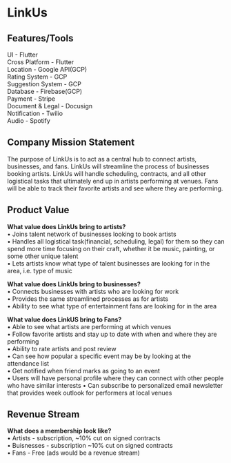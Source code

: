 # LinkUs

## Features/Tools

UI - Flutter  
Cross Platform - Flutter  
Location - Google API(GCP)  
Rating System - GCP  
Suggestion System - GCP  
Database - Firebase(GCP)  
Payment - Stripe  
Document & Legal - Docusign  
Notification - Twilio  
Audio - Spotify 

## Company Mission Statement 
The purpose of LinkUs is to act as a central hub to connect artists, businesses, and fans. LinkUs will streamline the process of businesses booking artists. LinkUs will handle scheduling, contracts, and all other logistical tasks that ultimately end up in artists performing at venues. Fans will be able to track their favorite artists and see where they are performing. 

## Product Value

**What value does LinkUs bring to artists?**    
•	Joins talent network of businesses looking to book artists  
•	Handles all logistical task(financial, scheduling, legal) for them so they can spend more time focusing on their craft, whether it be music, painting, or some other unique talent  
•	Lets artists know what type of talent businesses are looking for in the area, i.e. type of music  

**What value does LinkUs bring to businesses?**  
•	Connects businesses with artists who are looking for work  
•	Provides the same streamlined processes as for artists   
•	Ability to see what type of entertainment fans are looking for in the area  

**What value does LinkUS bring to Fans?**  
•	Able to see what artists are performing at which venues  
•	Follow favorite artists and stay up to date with when and where they are performing  
•	Ability to rate artists and post review  
•	Can see how popular a specific event may be by looking at the attendance list  
•	Get notified when friend marks as going to an event  
•	Users will have personal profile where they can connect with other people who have similar interests 
•	Can subscribe to personalized email newsletter that provides week outlook for performers at local venues 

## Revenue Stream
**What does a membership look like?**    
• Artists - subscription, ~10% cut on signed contracts    
• Buisnesses - subscription ~10% cut on signed contracts    
• Fans - Free (ads would be a revenue stream) 
